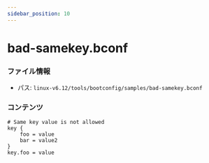 ```yaml
---
sidebar_position: 10
---
```

# bad-samekey.bconf

### ファイル情報

- パス: `linux-v6.12/tools/bootconfig/samples/bad-samekey.bconf`

### コンテンツ

```bconf
# Same key value is not allowed
key {
	foo = value
	bar = value2
}
key.foo = value

```

